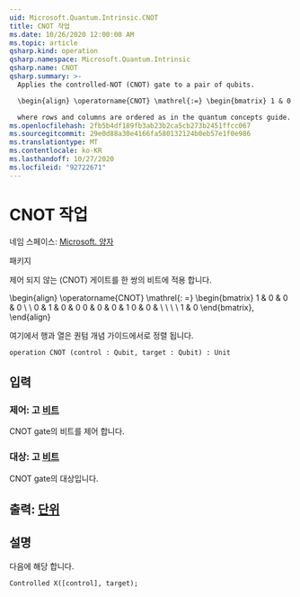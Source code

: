 ```yaml
---
uid: Microsoft.Quantum.Intrinsic.CNOT
title: CNOT 작업
ms.date: 10/26/2020 12:00:00 AM
ms.topic: article
qsharp.kind: operation
qsharp.namespace: Microsoft.Quantum.Intrinsic
qsharp.name: CNOT
qsharp.summary: >-
  Applies the controlled-NOT (CNOT) gate to a pair of qubits.

  \begin{align} \operatorname{CNOT} \mathrel{:=} \begin{bmatrix} 1 & 0 & 0 & 0 \\\\ 0 & 1 & 0 & 0 \\\\ 0 & 0 & 0 & 1 \\\\ 0 & 0 & 1 & 0 \end{bmatrix}, \end{align}

  where rows and columns are ordered as in the quantum concepts guide.
ms.openlocfilehash: 2fb5b4df189fb3ab23b2ca5cb273b2451ffcc067
ms.sourcegitcommit: 29e0d88a30e4166fa580132124b0eb57e1f0e986
ms.translationtype: MT
ms.contentlocale: ko-KR
ms.lasthandoff: 10/27/2020
ms.locfileid: "92722671"
---
```

# <a name="cnot-operation"></a>CNOT 작업

네임 스페이스: [Microsoft. 양자](xref:Microsoft.Quantum.Intrinsic)

패키지 [](https://nuget.org/packages/)


제어 되지 않는 (CNOT) 게이트를 한 쌍의 비트에 적용 합니다.

\begin{align} \operatorname{CNOT} \mathrel{: =} \begin{bmatrix} 1 & 0 & 0 & 0 \\ \\ 0 & 1 & 0 & 0 0 & 0 & 0 & 1 0 & 0 & \\ \\ \\ \\ 1 & 0 \end{bmatrix}, \end{align}

여기에서 행과 열은 퀀텀 개념 가이드에서로 정렬 됩니다.

```qsharp
operation CNOT (control : Qubit, target : Qubit) : Unit
```


## <a name="input"></a>입력

### <a name="control--qubit"></a>제어: 고 [비트](xref:microsoft.quantum.lang-ref.qubit)

CNOT gate의 비트를 제어 합니다.


### <a name="target--qubit"></a>대상: 고 [비트](xref:microsoft.quantum.lang-ref.qubit)

CNOT gate의 대상입니다.



## <a name="output--unit"></a>출력: [단위](xref:microsoft.quantum.lang-ref.unit)



## <a name="remarks"></a>설명

다음에 해당 합니다.

```qsharp
Controlled X([control], target);
```